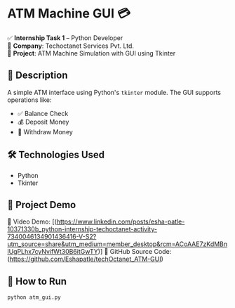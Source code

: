 # ATM Machine GUI 💳

✅ **Internship Task 1** – Python Developer  
🏢 **Company**: Techoctanet Services Pvt. Ltd.  
📌 **Project**: ATM Machine Simulation with GUI using Tkinter

## 🔹 Description
A simple ATM interface using Python's `tkinter` module. The GUI supports operations like:
- ✅ Balance Check
- 💰 Deposit Money
- 🏧 Withdraw Money

## 🛠 Technologies Used
- Python
- Tkinter

## 🔗 Project Demo
🎥 Video Demo: [(https://www.linkedin.com/posts/esha-patle-10371330b_python-internship-techoctanet-activity-7340046134901436416-V-S2?utm_source=share&utm_medium=member_desktop&rcm=ACoAAE7zKdMBnlUgPLhx7cyNvifWt30B6itGwTY)] 
📂 GitHub Source Code:(https://github.com/Eshapatle/techOctanet_ATM-GUI)

## 🚀 How to Run
```bash
python atm_gui.py
